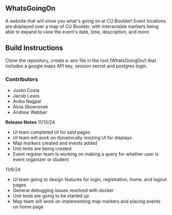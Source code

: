 ## WhatsGoingOn
A website that will show you what's going on at CU Boulder! Event locations are displayed over a map of CU Boulder, with interactable markers being able to expand to view the event's date, time, description, and more.

## Build Instructions
Clone the repository, create a .env file in the root (WhatsGoingOn/) that includes a google maps API key, session secret and postgres login.

### Contributors
* Justin Costa
* Jacob Lewis
* Anika Nagpal
* Alina Skowronek
* Andrew Webber


**Release Notes**
11/13/24
- UI team completed UI for said pages
- UI team will work on dynamically resizing UI for displays
- Map markers created and events added
- Unit tests are being created
- Event register team is working on making a query for whether user is event organizer or student

11/6/24
- UI team going to design features for login, registration, home, and logout pages
- General debugging issues resolved with docker
- Unit tests are going to be started up
- Map team will work on implementing map markers and placing events on home page
